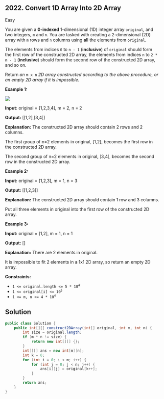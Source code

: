 ## 2022\. Convert 1D Array Into 2D Array

Easy

You are given a **0-indexed** 1-dimensional (1D) integer array `original`, and two integers, `m` and `n`. You are tasked with creating a 2-dimensional (2D) array with `m` rows and `n` columns using **all** the elements from `original`.

The elements from indices `0` to `n - 1` (**inclusive**) of `original` should form the first row of the constructed 2D array, the elements from indices `n` to `2 * n - 1` (**inclusive**) should form the second row of the constructed 2D array, and so on.

Return _an_ `m x n` _2D array constructed according to the above procedure, or an empty 2D array if it is impossible_.

**Example 1:**

![](https://assets.leetcode.com/uploads/2021/08/26/image-20210826114243-1.png)

**Input:** original = [1,2,3,4], m = 2, n = 2

**Output:** [[1,2],[3,4]]

**Explanation:** The constructed 2D array should contain 2 rows and 2 columns. 

The first group of n=2 elements in original, [1,2], becomes the first row in the constructed 2D array. 

The second group of n=2 elements in original, [3,4], becomes the second row in the constructed 2D array.

**Example 2:**

**Input:** original = [1,2,3], m = 1, n = 3

**Output:** [[1,2,3]]

**Explanation:** The constructed 2D array should contain 1 row and 3 columns. 

Put all three elements in original into the first row of the constructed 2D array.

**Example 3:**

**Input:** original = [1,2], m = 1, n = 1

**Output:** []

**Explanation:** There are 2 elements in original. 

It is impossible to fit 2 elements in a 1x1 2D array, so return an empty 2D array.

**Constraints:**

*   <code>1 <= original.length <= 5 * 10<sup>4</sup></code>
*   <code>1 <= original[i] <= 10<sup>5</sup></code>
*   <code>1 <= m, n <= 4 * 10<sup>4</sup></code>

## Solution

```java
public class Solution {
    public int[][] construct2DArray(int[] original, int m, int n) {
        int size = original.length;
        if (m * n != size) {
            return new int[][] {};
        }
        int[][] ans = new int[m][n];
        int k = 0;
        for (int i = 0; i < m; i++) {
            for (int j = 0; j < n; j++) {
                ans[i][j] = original[k++];
            }
        }
        return ans;
    }
}
```
